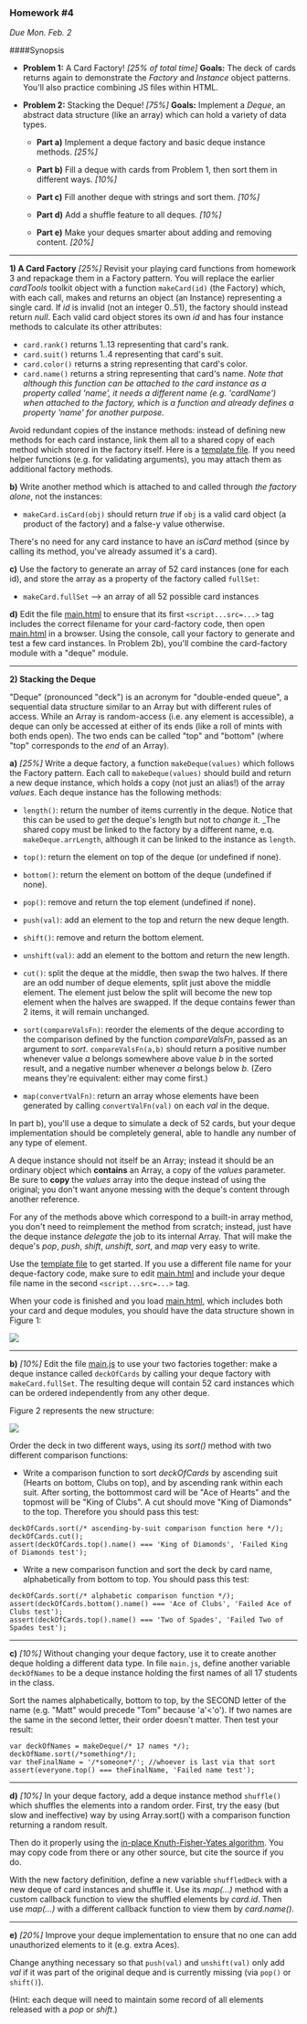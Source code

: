 ### Homework #4

_Due Mon. Feb. 2_

####Synopsis

- **Problem 1:** A Card Factory! _[25% of total time]_ **Goals:** The deck of cards returns again to demonstrate the _Factory_ and _Instance_ object patterns.  You'll also practice combining JS files within HTML.

- **Problem 2:** Stacking the Deque! _[75%]_ **Goals:**  Implement a _Deque_, an abstract data structure (like an array) which can hold a variety of data types.

	- **Part a)** Implement a deque factory and basic deque instance methods. _[25%]_

	- **Part b)** Fill a deque with cards from Problem 1, then sort them in different ways. _[10%]_

	- **Part c)** Fill another deque with strings and sort them. _[10%]_

	- **Part d)** Add a shuffle feature to all deques. _[10%]_

	- **Part e)** Make your deques smarter about adding and removing content. _[20%]_


---

**1) A Card Factory**  _[25%]_
Revisit your playing card functions from homework 3 and repackage them in a Factory pattern.  You will replace the earlier _cardTools_ toolkit object with a function
`makeCard(id)` (the Factory) which, with each call, makes and returns an object (an Instance) representing a single card.  If _id_ is invalid (not an integer 0..51), the factory should instead return _null_.  Each valid card object stores its own _id_ and has four instance methods to calculate its other attributes:

* `card.rank()` returns 1..13 representing that card's rank.
* `card.suit()` returns 1..4 representing that card's suit.
* `card.color()` returns a string representing that card's color.
* `card.name()` returns a string representing that card's name.  _Note that although this function can be attached to the card instance as a property called 'name', it needs a different name (e.g. 'cardName') when attached to the factory, which is a function and already defines a property 'name' for another purpose._

Avoid redundant copies of the instance methods: instead of defining new methods for each card instance, link them all to a shared copy of each method which stored in the factory itself.
Here is a [template file](cards3-template.js).
If you need helper functions (e.g. for validating arguments), you may attach them as additional factory methods.


**b)**  Write another method which is attached to and called through _the factory alone_, not the instances:

* `makeCard.isCard(obj)` should return _true_ if `obj` is a valid card object (a product of the factory) and a false-y value otherwise.

There's no need for any card instance to have an _isCard_ method (since by calling its method, you've already assumed it's a card).

**c)** Use the factory to generate an array of 52 card instances (one for each id), and store the array as a property of the factory called `fullSet`:

* `makeCard.fullSet` -->  an array of all 52 possible card instances


**d)** Edit the file [main.html](main.html) to ensure that its first `<script...src=...>` tag includes the correct filename for your card-factory code, then open [main.html](main.html) in a browser.  Using the console, call your factory to generate and test a few card instances.
In Problem 2b), you'll combine the card-factory module with a "deque" module.

---

**2) Stacking the Deque**

"Deque" (pronounced "deck") is an acronym for "double-ended queue", a sequential data structure similar to an Array but with different rules of access.  While an Array is random-access (i.e. any element is accessible), a deque can only be accessed at either of its ends (like a roll of mints with both ends open).  The two ends can be called "top" and "bottom" (where "top" corresponds to the _end_ of an Array).

**a)** _[25%]_
Write a deque factory, a function `makeDeque(values)` which follows the Factory pattern.  Each call to `makeDeque(values)` should build and return a new deque instance, which holds a copy (not just an alias!) of the array _values_.  Each deque instance has the following methods:

* `length()`: return the number of items currently in the deque.  Notice that this can be used to _get_ the deque's length but not to _change_ it. _The shared copy must be linked to the factory by a different name, e.q. `makeDeque.arrLength`, although it can be linked to the instance as `length`.

* `top()`: return the element on top of the deque (or undefined if none).

* `bottom()`: return the element on bottom of the deque (undefined if none).

* `pop()`:  remove and return the top element (undefined if none).

* `push(val)`: add an element to the top and return the new deque length.

* `shift()`: remove and return the bottom element.

* `unshift(val)`: add an element to the bottom and return the new length.

* `cut()`: split the deque at the middle, then swap the two halves.  If there are an odd number of deque elements, split just above the middle element.  The element just below the split will become the new top element when the halves are swapped.  If the deque contains fewer than 2 items, it will remain unchanged.

* `sort(compareValsFn)`: reorder the elements of the deque according to the comparison defined by the function _compareValsFn_, passed as an argument to _sort_.
`compareValsFn(a,b)` should return a positive number whenever value _a_  belongs somewhere above value _b_ in the sorted result, and a negative number whenever _a_ belongs below _b_.  (Zero means they're equivalent: either may come first.)

* `map(convertValFn)`: return an array whose elements have been generated by calling `convertValFn(val)` on each _val_ in the deque.

In part b), you'll use a deque to simulate a deck of 52 cards, but your deque implementation should be completely general, able to handle any number of any type of element.

A deque instance should not itself be an Array; instead it should be an ordinary object which **contains** an Array, a copy of the _values_ parameter.
Be sure to **copy** the _values_ array into the deque instead of using the original; you don't want anyone messing with the deque's content through another reference.

For any of the methods above which correspond to a built-in array method, you don't need to reimplement the method from scratch; instead, just have the deque instance _delegate_ the job to its internal Array.  That will make the deque's _pop_, _push_, _shift_, _unshift_, _sort_, and _map_ very easy to write.

Use the [template file](deque-template.js) to get started.  If you use a different file name for your deque-factory code, make sure to edit [main.html](main.html) and include your deque file name in the second `<script...src=...>` tag.

When your code is finished and you load [main.html](main.html), which includes both your card and deque modules, you should have the data structure shown in Figure 1:

![](http://portlandcodeschool.github.io/jse-win15-4/deque1.svg)

---

**b)** _[10%]_
Edit the file [main.js](main.js) to use your two factories together: make a deque instance called `deckOfCards` by calling your deque factory with `makeCard.fullSet`.  The resulting deque will contain 52 card instances which can be ordered independently from any other deque.

Figure 2 represents the new structure:

![](http://portlandcodeschool.github.io/jse-win15-4/deque2.svg)

Order the deck in two different ways, using its _sort()_ method with two different comparison functions:

-  Write a comparison function to sort _deckOfCards_ by ascending suit (Hearts on bottom, Clubs on top), and by ascending rank within each suit.   After sorting, the bottommost card will be "Ace of Hearts" and the topmost will be "King of Clubs".  A cut should move "King of Diamonds" to the top.
Therefore you should pass this test:
```
deckOfCards.sort(/* ascending-by-suit comparison function here */);
deckOfCards.cut();
assert(deckOfCards.top().name() === 'King of Diamonds', 'Failed King of Diamonds test');
```

- Write a new comparison function and sort the deck by card name, alphabetically from bottom to top.  You should pass this test:
```
deckOfCards.sort(/* alphabetic comparison function */);
assert(deckOfCards.bottom().name() === 'Ace of Clubs', 'Failed Ace of Clubs test');
assert(deckOfCards.top().name() === 'Two of Spades', 'Failed Two of Spades test');
```

---

**c)** _[10%]_
Without changing your deque factory, use it to create another deque holding a different data type.  In file `main.js`, define another variable `deckOfNames` to be a deque instance holding the first names of all 17 students in the class.

Sort the names alphabetically, bottom to top, by the SECOND letter of the name (e.g. "Matt" would precede "Tom" because 'a'<'o').  If two names are the same in the second letter, their order doesn't matter.  Then test your result:
```
var deckOfNames = makeDeque(/* 17 names */);
deckOfName.sort(/*something*/);
var theFinalName = '/*someone*/'; //whoever is last via that sort
assert(everyone.top() === theFinalName, 'Failed name test');
```

---

**d)** _[10%]_ 
In your deque factory, add a deque instance method `shuffle()` which shuffles the elements into a random order.
First, try the easy (but slow and ineffective) way by using Array.sort() with a comparison function returning a random result.

Then do it properly using the [in-place Knuth-Fisher-Yates algorithm](http://bost.ocks.org/mike/shuffle/).  You may copy code from there or any other source, but cite the source if you do.

With the new factory definition, define a new variable `shuffledDeck` with a new deque of card instances and shuffle it.
Use its _map(...)_ method with a custom callback function to view the shuffled elements by _card.id_.
Then use _map(...)_ with a different callback function to view them by _card.name()_.

---

**e)** _[20%]_
Improve your deque implementation to ensure that no one can add unauthorized elements to it (e.g. extra Aces).

Change anything necessary so that `push(val)` and `unshift(val)` only add _val_ if it was part of the original deque and is currently missing (via `pop()` or `shift()`).

(Hint: each deque will need to maintain some record of all elements released with a _pop_ or _shift_.)
